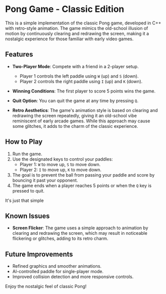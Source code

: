 # Pong Game - Classic Edition

This is a simple implementation of the classic Pong game, developed in C++ with retro-style animation. The game mimics the old-school illusion of motion by continuously clearing and redrawing the screen, making it a nostalgic experience for those familiar with early video games.

## Features

- **Two-Player Mode**: Compete with a friend in a 2-player setup.
  - Player 1 controls the left paddle using `W` (up) and `S` (down).
  - Player 2 controls the right paddle using `I` (up) and `K` (down).
  
- **Winning Conditions**: The first player to score 5 points wins the game.

- **Quit Option**: You can quit the game at any time by pressing `Q`.

- **Retro Aesthetics**: The game's animation style is based on clearing and redrawing the screen repeatedly, giving it an old-school vibe reminiscent of early arcade games. While this approach may cause some glitches, it adds to the charm of the classic experience.

## How to Play

1. Run the game.
2. Use the designated keys to control your paddles:
   - Player 1: `W` to move up, `S` to move down.
   - Player 2: `I` to move up, `K` to move down.
3. The goal is to prevent the ball from passing your paddle and score by bouncing it past your opponent.
4. The game ends when a player reaches 5 points or when the `Q` key is pressed to quit.

It's just that simple

## Known Issues

- **Screen Flicker**: The game uses a simple approach to animation by clearing and redrawing the screen, which may result in noticeable flickering or glitches, adding to its retro charm.

## Future Improvements

- Refined graphics and smoother animations.
- AI-controlled paddle for single-player mode.
- Improved collision detection and more responsive controls.

Enjoy the nostalgic feel of classic Pong!
